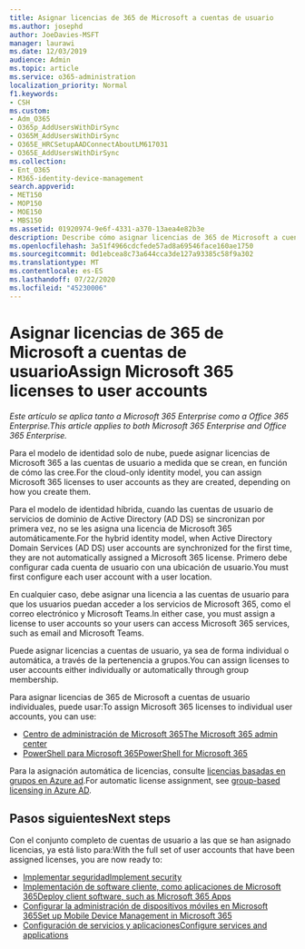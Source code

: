 ```yaml
---
title: Asignar licencias de 365 de Microsoft a cuentas de usuario
ms.author: josephd
author: JoeDavies-MSFT
manager: laurawi
ms.date: 12/03/2019
audience: Admin
ms.topic: article
ms.service: o365-administration
localization_priority: Normal
f1.keywords:
- CSH
ms.custom:
- Adm_O365
- O365p_AddUsersWithDirSync
- O365M_AddUsersWithDirSync
- O365E_HRCSetupAADConnectAboutLM617031
- O365E_AddUsersWithDirSync
ms.collection:
- Ent_O365
- M365-identity-device-management
search.appverid:
- MET150
- MOP150
- MOE150
- MBS150
ms.assetid: 01920974-9e6f-4331-a370-13aea4e82b3e
description: Describe cómo asignar licencias de 365 de Microsoft a cuentas de usuario, ya sea de forma individual o en función de la pertenencia a grupos.
ms.openlocfilehash: 3a51f4966cdcfede57ad8a69546face160ae1750
ms.sourcegitcommit: 0d1ebcea8c73a644cca3de127a93385c58f9a302
ms.translationtype: MT
ms.contentlocale: es-ES
ms.lasthandoff: 07/22/2020
ms.locfileid: "45230006"
---
```

# <a name="assign-microsoft-365-licenses-to-user-accounts"></a><span data-ttu-id="d9774-103">Asignar licencias de 365 de Microsoft a cuentas de usuario</span><span class="sxs-lookup"><span data-stu-id="d9774-103">Assign Microsoft 365 licenses to user accounts</span></span>

<span data-ttu-id="d9774-104">*Este artículo se aplica tanto a Microsoft 365 Enterprise como a Office 365 Enterprise.*</span><span class="sxs-lookup"><span data-stu-id="d9774-104">*This article applies to both Microsoft 365 Enterprise and Office 365 Enterprise.*</span></span>

<span data-ttu-id="d9774-105">Para el modelo de identidad solo de nube, puede asignar licencias de Microsoft 365 a las cuentas de usuario a medida que se crean, en función de cómo las cree.</span><span class="sxs-lookup"><span data-stu-id="d9774-105">For the cloud-only identity model, you can assign Microsoft 365 licenses to user accounts as they are created, depending on how you create them.</span></span>

<span data-ttu-id="d9774-106">Para el modelo de identidad híbrida, cuando las cuentas de usuario de servicios de dominio de Active Directory (AD DS) se sincronizan por primera vez, no se les asigna una licencia de Microsoft 365 automáticamente.</span><span class="sxs-lookup"><span data-stu-id="d9774-106">For the hybrid identity model, when Active Directory Domain Services (AD DS) user accounts are synchronized for the first time, they are not automatically assigned a Microsoft 365 license.</span></span> <span data-ttu-id="d9774-107">Primero debe configurar cada cuenta de usuario con una ubicación de usuario.</span><span class="sxs-lookup"><span data-stu-id="d9774-107">You must first configure each user account with a user location.</span></span>

<span data-ttu-id="d9774-108">En cualquier caso, debe asignar una licencia a las cuentas de usuario para que los usuarios puedan acceder a los servicios de Microsoft 365, como el correo electrónico y Microsoft Teams.</span><span class="sxs-lookup"><span data-stu-id="d9774-108">In either case, you must assign a license to user accounts so your users can access Microsoft 365 services, such as email and Microsoft Teams.</span></span>

<span data-ttu-id="d9774-109">Puede asignar licencias a cuentas de usuario, ya sea de forma individual o automática, a través de la pertenencia a grupos.</span><span class="sxs-lookup"><span data-stu-id="d9774-109">You can assign licenses to user accounts either individually or automatically through group membership.</span></span>

<span data-ttu-id="d9774-110">Para asignar licencias de 365 de Microsoft a cuentas de usuario individuales, puede usar:</span><span class="sxs-lookup"><span data-stu-id="d9774-110">To assign Microsoft 365 licenses to individual user accounts, you can use:</span></span>

- [<span data-ttu-id="d9774-111">Centro de administración de Microsoft 365</span><span class="sxs-lookup"><span data-stu-id="d9774-111">The Microsoft 365 admin center</span></span>](https://docs.microsoft.com/microsoft-365/admin/manage/assign-licenses-to-users)
- [<span data-ttu-id="d9774-112">PowerShell para Microsoft 365</span><span class="sxs-lookup"><span data-stu-id="d9774-112">PowerShell for Microsoft 365</span></span>](https://docs.microsoft.com/office365/enterprise/powershell/assign-licenses-to-user-accounts-with-office-365-powershell)

<span data-ttu-id="d9774-113">Para la asignación automática de licencias, consulte [licencias basadas en grupos en Azure ad](https://docs.microsoft.com/azure/active-directory/fundamentals/active-directory-licensing-whatis-azure-portal).</span><span class="sxs-lookup"><span data-stu-id="d9774-113">For automatic license assignment, see [group-based licensing in Azure AD](https://docs.microsoft.com/azure/active-directory/fundamentals/active-directory-licensing-whatis-azure-portal).</span></span>

## <a name="next-steps"></a><span data-ttu-id="d9774-114">Pasos siguientes</span><span class="sxs-lookup"><span data-stu-id="d9774-114">Next steps</span></span>

<span data-ttu-id="d9774-115">Con el conjunto completo de cuentas de usuario a las que se han asignado licencias, ya está listo para:</span><span class="sxs-lookup"><span data-stu-id="d9774-115">With the full set of user accounts that have been assigned licenses, you are now ready to:</span></span>

- [<span data-ttu-id="d9774-116">Implementar seguridad</span><span class="sxs-lookup"><span data-stu-id="d9774-116">Implement security</span></span>](https://docs.microsoft.com/microsoft-365/security/office-365-security/security-roadmap)
- [<span data-ttu-id="d9774-117">Implementación de software cliente, como aplicaciones de Microsoft 365</span><span class="sxs-lookup"><span data-stu-id="d9774-117">Deploy client software, such as Microsoft 365 Apps</span></span>](https://docs.microsoft.com/DeployOffice/deployment-guide-microsoft-365-apps)
- [<span data-ttu-id="d9774-118">Configurar la administración de dispositivos móviles en Microsoft 365</span><span class="sxs-lookup"><span data-stu-id="d9774-118">Set up Mobile Device Management in Microsoft 365</span></span>](https://support.office.com/article/set-up-mobile-device-management-mdm-in-office-365-dd892318-bc44-4eb1-af00-9db5430be3cd)
- [<span data-ttu-id="d9774-119">Configuración de servicios y aplicaciones</span><span class="sxs-lookup"><span data-stu-id="d9774-119">Configure services and applications</span></span>](configure-services-and-applications.md)
